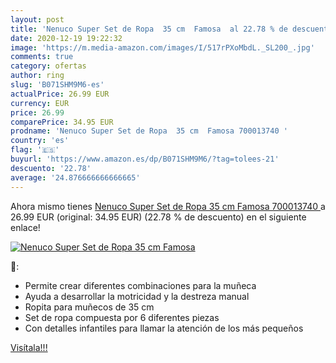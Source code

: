 ```yaml
---
layout: post
title: 'Nenuco Super Set de Ropa  35 cm  Famosa  al 22.78 % de descuento'
date: 2020-12-19 19:22:32
image: 'https://m.media-amazon.com/images/I/517rPXoMbdL._SL200_.jpg'
comments: true
category: ofertas
author: ring
slug: 'B071SHM9M6-es'
actualPrice: 26.99 EUR
currency: EUR
price: 26.99
comparePrice: 34.95 EUR
prodname: 'Nenuco Super Set de Ropa  35 cm  Famosa 700013740 '
country: 'es'
flag: '🇪🇸'
buyurl: 'https://www.amazon.es/dp/B071SHM9M6/?tag=tolees-21'
descuento: '22.78'
average: '24.876666666666665'
---
```


Ahora mismo tienes [Nenuco Super Set de Ropa  35 cm  Famosa 700013740 ](https://www.amazon.es/dp/B071SHM9M6/?tag=tolees-21) a 26.99 EUR (original: 34.95 EUR) (22.78 %  de descuento) en el siguiente enlace!

[![Nenuco Super Set de Ropa  35 cm  Famosa ](https://m.media-amazon.com/images/I/517rPXoMbdL._SL200_.jpg)](https://www.amazon.es/dp/B071SHM9M6/?tag=tolees-21)

🔎:

- Permite crear diferentes combinaciones para la muñeca
- Ayuda a desarrollar la motricidad y la destreza manual
- Ropita para muñecos de 35 cm
- Set de ropa compuesta por 6 diferentes piezas
- Con detalles infantiles para llamar la atención de los más pequeños

[Visítala!!!](https://www.amazon.es/dp/B071SHM9M6/?tag=tolees-21)
